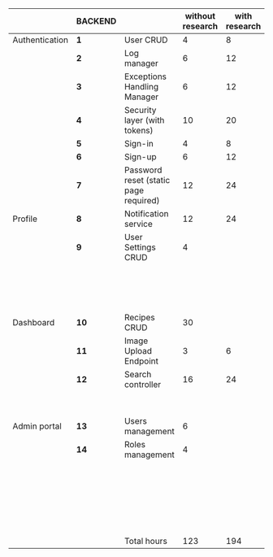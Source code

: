 |                | BACKEND |                                       | without research | with research | FRONTEND |                          | without research |
| -------------- | ------- | ------------------------------------- | ---------------- | ------------- | -------- | ------------------------ | ---------------- |
| Authentication | **1**     | User CRUD                             | 4                | 8             | **1**        | Initial page             | 0,5              |
|                | **2**       | Log manager                           | 6                | 12            | **2**         | Authentication Manager   | 15               |
|                | **3**       | Exceptions Handling Manager           | 6                | 12            |  **3**        | API-manager              | 13               |
|                | **4**       | Security layer (with tokens)          | 10               | 20            |  **4**        | SingUp                   | 20               |
|                | **5**       | Sign-in                               | 4                | 8             |  **5**        | SignIn                   | 25               |
|                | **6**       | Sign-up                               | 6                | 12            | **6**        | Logout                   | 2                |
|                | **7**       | Password reset (static page required) | 12               | 24            | **7**        | Session TimeoutPage      | 10               |
| Profile        | **8**       | Notification service                  | 12               | 24            | **8**         | Edit Profile page        | 10               |
|                | **9**      | User Settings CRUD                    | 4                |               | **9**       | Setting page             | 13               |
|                |         |                                       |                  |               | **10**      | Category page            | 30               |
|                |         |                                       |                  |               |  **11**       | Notification page        | 18               |
| Dashboard      | **10**      | Recipes CRUD                          | 30               |               | **12**        | Homepage                 | 30               |
|                | **11**     | Image Upload Endpoint                 | 3                | 6             | **13**      | Search Component         | 8                |
|                | **12**      | Search controller                     | 16               | 24            |  **14**       | Search Result            | 8                |
|                |         |                                       |                  |               |  **15**       | Recipe detail page       | 10               |
| Admin portal   | **13**      | Users management                      | 6                |               |  **16**       | Template Setup           | 8                |
|                | **14**      | Roles management                      | 4                |               | **17**       | Administrative Dashboard | 10               |
|                |         |                           |              |           |  **18**       | User List page           | 12               |
|                |         |                                       |                  |               |  **19**      | User Edit Page           | 12               |
|                |         |                                       |                  |               |  **20**      | Roles List Page          | 12               |
|                |         |                                       |                  |               |  **21**       | Role Edit Page           | 10               |
|                |         |  Total hours                                      | 123                  |     194           |          | Total hours              | 276,5            |
